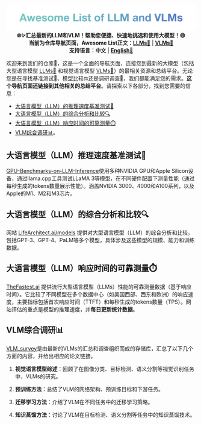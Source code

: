 <div align="center">
  <img src="./image/title.png" width="800" />
</div>
<div align="center">
<strong>🌐✨汇总最新的LLM和VLM！帮助您便捷、快速地挑选和使用大模型！😄</strong><br>
<strong>当前为仓库导航页面，Awesome List正文：<a href="./README_LLM.md">LLMs🚀</a></strong> | <strong><a href="./README_VLMs.md">VLMs🚀</a></strong><br>
<strong>支持语言：中文</strong> | <strong><a href="./README.md">English🚀</a></strong>
</div>

欢迎来到我们的仓库🥰，这是一个全面的导航页面，连接您到最新的大模型（包括大型语言模型 <a href="./README_LLM.md">LLMs🚀</a> 和视觉语言模型 <a href="./README_VLMs.md">VLMs🚀</a>）的最相关资源和总结平台。无论您是在寻找基准测试💯、模型比较⚖️还是调研调查📖，我们都能满足您的需求。**这个导航页面还链接到其他相关的总结平台**。请探索以下各部分，找到您需要的信息：

- [大语言模型（LLM）的推理速度基准测试🚀](#大语言模型llm推理速度基准测试)
- [大语言模型（LLM）的综合分析和比较🔍](#大语言模型llm的综合分析和比较)
- [大语言模型（LLM）响应时间的可靠测量⏱️](#大语言模型llm响应时间的可靠测量)
- [VLM综合调研📊](#vlm综合调研 )。



## 大语言模型（LLM）推理速度基准测试🚀

[GPU-Benchmarks-on-LLM-Inference](https://github.com/XiongjieDai/GPU-Benchmarks-on-LLM-Inference)使用多种NVIDIA GPU和Apple Silicon设备，通过llama.cpp工具测试LLaMA 3等模型，在不同硬件配置下测量性能（通过每秒生成的tokens数量展示性能）。涵盖NVIDIA 3000、4000和A100系列，以及Apple的M1、M2和M3芯片。



## 大语言模型（LLM）的综合分析和比较🔍

网站 [LifeArchitect.ai/models](https://lifearchitect.ai/models) 提供对大型语言模型（LLM）的综合分析和比较，包括GPT-3、GPT-4、PaLM等多个模型，具体涉及这些模型的规模、能力和训练数据。



## 大语言模型（LLM）响应时间的可靠测量⏱️

[TheFastest.ai]([TheFastest.ai](https://thefastest.ai/)) 提供流行大型语言模型（LLMs）性能的可靠测量数据（基于响应时间）。它比较了不同模型在多个数据中心（如美国西部、西东和欧洲）的响应速度，主要指标包括首次响应时间（TTFT）和每秒生成的tokens数量（TPS）。网站评估的重点是模型的推理速度，并**每日更新统计数据**。



## VLM综合调研📊

[VLM_survey](https://github.com/jingyi0000/VLM_survey)是由最新的VLMs的汇总和调查组织而成的存储库，汇总了以下几个方面的内容，并给出相应的论文链接。

1. **视觉语言模型综述**：回顾了在图像分类、目标检测、语义分割等视觉识别任务中，VLMs的研究。

2. **预训练方法**：总结了VLM的网络架构、预训练目标和下游任务。

3. **迁移学习方法**：介绍了VLM在不同任务中的迁移学习策略。

4. **知识蒸馏方法**：讨论了VLM在目标检测、语义分割等任务中的知识蒸馏技术。
